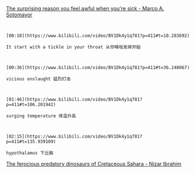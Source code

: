 [The surprising reason you feel awful when you're sick - Marco A. Sotomayor](https://www.bilibili.com/video/BV1Dk4y1q781?p=411)

```ad-note


[00:10](https://www.bilibili.com/video/BV1Dk4y1q781?p=411#t=10.283692)

It start with a tickle in your throat 从你喉咙发痒开始

```

```ad-note


[00:36](https://www.bilibili.com/video/BV1Dk4y1q781?p=411#t=36.248067)

vicious onslaught 猛烈打击

```
```ad-note


[01:46](https://www.bilibili.com/video/BV1Dk4y1q781?p=411#t=106.201942)

surging temperature 体温升高

```

```ad-note


[02:15](https://www.bilibili.com/video/BV1Dk4y1q781?p=411#t=135.939109)

hypothalamus 下丘脑

```

[The ferocious predatory dinosaurs of Cretaceous Sahara - Nizar Ibrahim](https://www.bilibili.com/video/BV1Dk4y1q781?p=412)